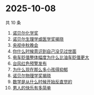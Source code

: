 # 2025-10-08

共 10 条

<!-- BEGIN -->
<!-- 最后更新时间 Wed Oct 08 2025 07:14:54 GMT+0800 (China Standard Time) -->

1. [诺贝尔化学奖](https://www.zhihu.com/search?q=诺贝尔化学奖)
1. [诺贝尔生理学或医学奖揭晓](https://www.zhihu.com/search?q=诺贝尔生理学或医学奖揭晓)
1. [央视中秋晚会](https://www.zhihu.com/search?q=央视中秋晚会)
1. [你什么时候意识到自己没见过世面](https://www.zhihu.com/search?q=你什么时候意识到自己没见过世面)
1. [电车贬值整体幅度为什么比油车贬值更大](https://www.zhihu.com/search?q=电车贬值整体幅度为什么比油车贬值更大)
1. [台风红色预警发布](https://www.zhihu.com/search?q=台风红色预警发布)
1. [为什么现在那么多小孩得抑郁](https://www.zhihu.com/search?q=为什么现在那么多小孩得抑郁)
1. [诺贝尔物理学奖揭晓](https://www.zhihu.com/search?q=诺贝尔物理学奖揭晓)
1. [数学是从什么时候开始反直觉的](https://www.zhihu.com/search?q=数学是从什么时候开始反直觉的)
1. [男人的快乐有多简单](https://www.zhihu.com/search?q=男人的快乐有多简单)

<!-- END -->

